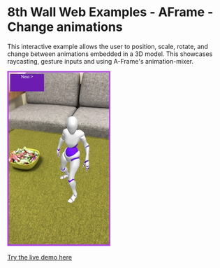 # 8th Wall Web Examples - AFrame - Change animations

This interactive example allows the user to position, scale, rotate, and change between animations embedded in a 3D model. This showcases raycasting, gesture inputs and using A-Frame's animation-mixer.

![manipulate-screenshot](../../../images/screenshot-animation.jpg)

[Try the live demo here](https://apps.8thwall.com/8thWall/aframe_animation)
